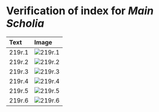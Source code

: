 # Verification of index for *Main Scholia*

| Text     | Image     |
| :------------- | :------------- |
| 219r.1 | ![219r.1](http://www.homermultitext.org/iipsrv?OBJ=IIP,1.0&FIF=/project/homer/pyramidal/VenA/VA219RN_0390.tif&RGN=0.6408,0.4300,0.1625,0.1331&WID=800&CVT=JPEG) |
| 219r.2 | ![219r.2](http://www.homermultitext.org/iipsrv?OBJ=IIP,1.0&FIF=/project/homer/pyramidal/VenA/VA219RN_0390.tif&RGN=0.6332,0.5607,0.1708,0.08285&WID=800&CVT=JPEG) |
| 219r.3 | ![219r.3](http://www.homermultitext.org/iipsrv?OBJ=IIP,1.0&FIF=/project/homer/pyramidal/VenA/VA219RN_0390.tif&RGN=0.1818,0.6404,0.6315,0.08562&WID=800&CVT=JPEG) |
| 219r.4 | ![219r.4](http://www.homermultitext.org/iipsrv?OBJ=IIP,1.0&FIF=/project/homer/pyramidal/VenA/VA219RN_0390.tif&RGN=0.1857,0.7136,0.6170,0.03112&WID=800&CVT=JPEG) |
| 219r.5 | ![219r.5](http://www.homermultitext.org/iipsrv?OBJ=IIP,1.0&FIF=/project/homer/pyramidal/VenA/VA219RN_0390.tif&RGN=0.1918,0.7261,0.6041,0.02849&WID=800&CVT=JPEG) |
| 219r.6 | ![219r.6](http://www.homermultitext.org/iipsrv?OBJ=IIP,1.0&FIF=/project/homer/pyramidal/VenA/VA219RN_0390.tif&RGN=0.2574,0.7389,0.4945,0.01964&WID=800&CVT=JPEG) |
